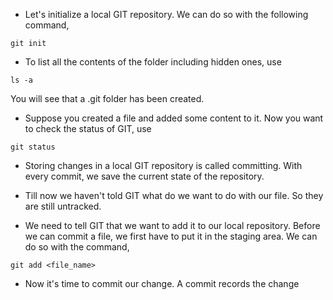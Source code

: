 * Let's initialize a local GIT repository. We can do so with the following command,

```
git init
```

* To list all the contents of the folder including hidden ones, use

```
ls -a 
```
You will see that a .git folder has been created. 

* Suppose you created a file and added some content to it. Now you want to check the status of GIT, use

```
git status
```

* Storing changes in a local GIT repository is called committing. With every commit, we save the current state of the repository.

* Till now we haven't told GIT what do we want to do with our file. So they are still untracked. 

* We need to tell GIT that we want to add it to our local repository. Before we can commit a file, we first have to put it in the staging area. We can do so with the command,

```
git add <file_name>
```

* Now it's time to commit our change. A commit records the change
